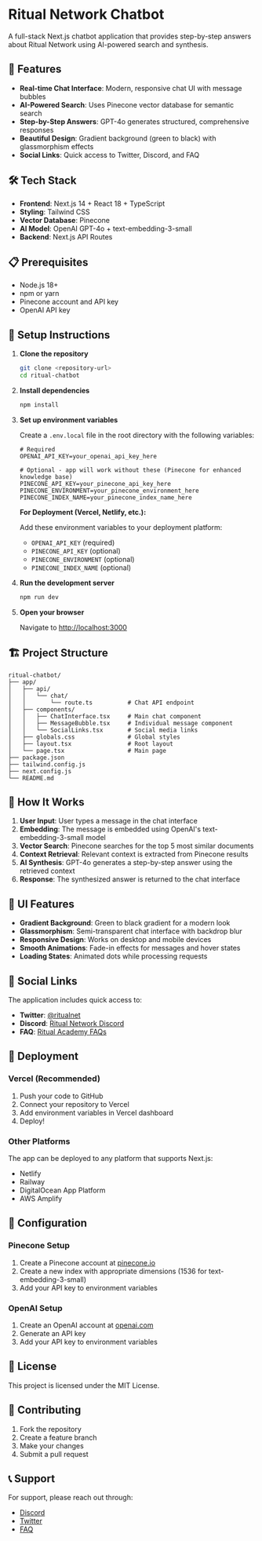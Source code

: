 # Ritual Network Chatbot

A full-stack Next.js chatbot application that provides step-by-step answers about Ritual Network using AI-powered search and synthesis.

## 🚀 Features

- **Real-time Chat Interface**: Modern, responsive chat UI with message bubbles
- **AI-Powered Search**: Uses Pinecone vector database for semantic search
- **Step-by-Step Answers**: GPT-4o generates structured, comprehensive responses
- **Beautiful Design**: Gradient background (green to black) with glassmorphism effects
- **Social Links**: Quick access to Twitter, Discord, and FAQ

## 🛠️ Tech Stack

- **Frontend**: Next.js 14 + React 18 + TypeScript
- **Styling**: Tailwind CSS
- **Vector Database**: Pinecone
- **AI Model**: OpenAI GPT-4o + text-embedding-3-small
- **Backend**: Next.js API Routes

## 📋 Prerequisites

- Node.js 18+ 
- npm or yarn
- Pinecone account and API key
- OpenAI API key

## 🔧 Setup Instructions

1. **Clone the repository**
   ```bash
   git clone <repository-url>
   cd ritual-chatbot
   ```

2. **Install dependencies**
   ```bash
   npm install
   ```

3. **Set up environment variables**
   
   Create a `.env.local` file in the root directory with the following variables:
   ```env
   # Required
   OPENAI_API_KEY=your_openai_api_key_here
   
   # Optional - app will work without these (Pinecone for enhanced knowledge base)
   PINECONE_API_KEY=your_pinecone_api_key_here
   PINECONE_ENVIRONMENT=your_pinecone_environment_here
   PINECONE_INDEX_NAME=your_pinecone_index_name_here
   ```

   **For Deployment (Vercel, Netlify, etc.):**
   
   Add these environment variables to your deployment platform:
   - `OPENAI_API_KEY` (required)
   - `PINECONE_API_KEY` (optional)
   - `PINECONE_ENVIRONMENT` (optional)
   - `PINECONE_INDEX_NAME` (optional)

4. **Run the development server**
   ```bash
   npm run dev
   ```

5. **Open your browser**
   
   Navigate to [http://localhost:3000](http://localhost:3000)

## 🏗️ Project Structure

```
ritual-chatbot/
├── app/
│   ├── api/
│   │   └── chat/
│   │       └── route.ts          # Chat API endpoint
│   ├── components/
│   │   ├── ChatInterface.tsx     # Main chat component
│   │   ├── MessageBubble.tsx     # Individual message component
│   │   └── SocialLinks.tsx       # Social media links
│   ├── globals.css               # Global styles
│   ├── layout.tsx                # Root layout
│   └── page.tsx                  # Main page
├── package.json
├── tailwind.config.js
├── next.config.js
└── README.md
```

## 🔄 How It Works

1. **User Input**: User types a message in the chat interface
2. **Embedding**: The message is embedded using OpenAI's text-embedding-3-small model
3. **Vector Search**: Pinecone searches for the top 5 most similar documents
4. **Context Retrieval**: Relevant context is extracted from Pinecone results
5. **AI Synthesis**: GPT-4o generates a step-by-step answer using the retrieved context
6. **Response**: The synthesized answer is returned to the chat interface

## 🎨 UI Features

- **Gradient Background**: Green to black gradient for a modern look
- **Glassmorphism**: Semi-transparent chat interface with backdrop blur
- **Responsive Design**: Works on desktop and mobile devices
- **Smooth Animations**: Fade-in effects for messages and hover states
- **Loading States**: Animated dots while processing requests

## 🔗 Social Links

The application includes quick access to:
- **Twitter**: [@ritualnet](https://twitter.com/ritualnet)
- **Discord**: [Ritual Network Discord](https://discord.gg/HCGFMRGbkW)
- **FAQ**: [Ritual Academy FAQs](https://ritual.academy/ritual/faqs/)

## 🚀 Deployment

### Vercel (Recommended)

1. Push your code to GitHub
2. Connect your repository to Vercel
3. Add environment variables in Vercel dashboard
4. Deploy!

### Other Platforms

The app can be deployed to any platform that supports Next.js:
- Netlify
- Railway
- DigitalOcean App Platform
- AWS Amplify

## 🔧 Configuration

### Pinecone Setup

1. Create a Pinecone account at [pinecone.io](https://pinecone.io)
2. Create a new index with appropriate dimensions (1536 for text-embedding-3-small)
3. Add your API key to environment variables

### OpenAI Setup

1. Create an OpenAI account at [openai.com](https://openai.com)
2. Generate an API key
3. Add your API key to environment variables

## 📝 License

This project is licensed under the MIT License.

## 🤝 Contributing

1. Fork the repository
2. Create a feature branch
3. Make your changes
4. Submit a pull request

## 📞 Support

For support, please reach out through:
- [Discord](https://discord.gg/HCGFMRGbkW)
- [Twitter](https://twitter.com/ritualnet)
- [FAQ](https://ritual.academy/ritual/faqs/)
